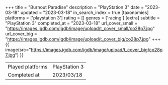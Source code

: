 +++
title = "Burnout Paradise"
description = "PlayStation 3"
date = "2023-03-18"
updated = "2023-03-18"
in_search_index = true
[taxonomies]
platforms = ['playstation 3']
rating = []
genres = ['racing']
[extra]
subtitle = "PlayStation 3"
completed_at = "2023-03-18"
url_cover_small = "https://images.igdb.com/igdb/image/upload/t_cover_small/co28p7.jpg"
url_cover_big = "https://images.igdb.com/igdb/image/upload/t_cover_big/co28p7.jpg"
+++
{{ image(src="https://images.igdb.com/igdb/image/upload/t_cover_big/co28p7.jpg") }}

|              |            |
| ------------ | ---------- |
| Played platforms    | PlayStation 3 |
| Completed at | 2023/03/18 |

